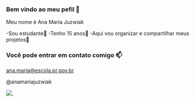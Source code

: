 ### Bem vindo ao meu pefil 💙

  Meu nome é Ana Maria Juzwiak
  
 -Sou estudante🤕
 -Tenho 15 anos🥰
 -Aqui vou organizar e compartilhar meus projetos🤯

### Você pode entrar em contato comigo 📫

ana.maria@escola.pr.gov.br

@anamariajuzwiak


![](https://media.tenor.com/GTcT7HODLRgAAAAM/smiling-cat-creepy-cat.gif).
